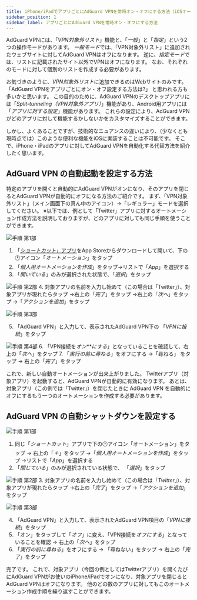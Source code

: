 ```yaml
---
title: iPhone/iPadでアプリごとにAdGuard VPNを常時オン・オフにする方法（iOSオートメーション）
sidebar_position: 1
sidebar_label: アプリごとにAdGuard VPNを常時オン・オフにする方法
---
```


AdGuard VPNには、「*VPN対象外リスト*」機能と、「*一般*」と「*指定*」という2つの操作モードがあります。 *一般モード*では、「VPN対象外リスト」に追加されたウェブサイトに対してAdGuard VPNはオフになります。 逆に、*指定モード*では、リストに記載されたサイト以外でVPNはオフになります。 なお、それぞれのモードに対して個別のリストを作成する必要があります。

お気づきのように、*VPN対象外リスト*に追加できるのはWebサイトのみです。 「AdGuard VPNをアプリごとにオン・オフ設定する方法は?」 と思われる方も多いかと思います。 この目的のために、AdGuard VPNのデスクトップアプリには「*Split-tunneling（VPN対象外アプリ）*」機能があり、Android用アプリには「*アプリに対する設定*」機能があります。 これらの設定により、AdGuard VPNがどのアプリに対して機能するかしないかをカスタマイズすることができます。

しかし、よくあることですが、技術的なニュアンスの違いにより、（少なくとも現時点では）このような便利な機能をiOSに実装することは不可能です。 そこで、iPhone・iPadのアプリに対してAdGuard VPNを自動化する代替方法を紹介したく思います。

## AdGuard VPN の自動起動を設定する方法

特定のアプリを開くと自動的にAdGuard VPNがオンになり、そのアプリを閉じるとAdGuard VPNが自動的にオフになる方法のご紹介です。 まず、「VPN対象外リスト」（メイン画面下の真ん中のアイコン）→「レギュラー」モードを選択してください。 ※以下では、例として「Twitter」アプリに対するオートメーション作成方法を説明しておりますが、どのアプリに対しても同じ手順を使うことができます。

![手順 第1部](https://cdn.adtidy.org/public/Adguard/Blog/VPNauto/vpn_on1_ja.jpg)
1. 「[*ショートカット*」アプリ](https://apps.apple.com/us/app/shortcuts/id915249334)をApp Storeからダウンロードして開いて、下の🕐アイコン「*オートメーション*」をタップ
2. 「*個人用オートメーションを作成*」をタップ→リストで「*App*」を選択する
3. 「*開いている*」のみが選択された状態で、「*選択*」をタップ

![手順 第2部](https://cdn.adtidy.org/public/Adguard/Blog/VPNauto/vpn_on2_ja.jpg)
4. 対象アプリの名前を入力し始めて（この場合は「Twitter」）、対象アプリが現れたらタップ →右上の「*完了*」をタップ →右上の「*次へ*」をタップ →「*アクションを追加*」をタップ

![手順 第3部](https://cdn.adtidy.org/public/Adguard/Blog/VPNauto/vpn_on3_ja.jpg)

5. 「AdGuard VPN」と入力して、表示されたAdGuard VPN下の 「*VPNに接続*」をタップ

![手順 第4部](https://cdn.adtidy.org/public/Adguard/Blog/VPNauto/vpn_on4_ja.jpg)
6. 「VPN接続を*オン**にする*」となっていることを確認して、右上の「*次へ*」をタップ
7. 「*実行の前に尋ねる*」をオフにする →「尋ねる」 をタップ → 右上の「*完了*」をタップ

これで、新しい自動オートメーションが出来上がりました。 Twitterアプリ（対象アプリ）を起動すると、AdGuard VPNが自動的に有効になります。 あとは、対象アプリ（この例では「Twitter」）を閉じたときに AdGuard VPN を自動的にオフにするもう一つのオートメーションを作成する必要があります。

## AdGuard VPN の自動シャットダウンを設定する

![手順 第1部](https://cdn.adtidy.org/public/Adguard/Blog/VPNauto/vpn_off1_ja.jpg)
1. 同じ「*ショートカット*」アプリで下の🕐アイコン「オートメーション」をタップ → 右上の「*＋*」をタップ →「*個人用オートメーションを作成*」をタップ →リストで「*App*」を選択する
2. 「*閉じている*」のみが選択されている状態で、 「*選択*」をタップ

![手順 第2部](https://cdn.adtidy.org/public/Adguard/Blog/VPNauto/vpn_off2_ja.jpg)
3. 対象アプリの名前を入力し始めて（この場合は「*Twitter*」）、対象アプリが現れたらタップ →右上の「*完了*」をタップ →「*アクションを追加*」をタップ

![手順 第3部](https://cdn.adtidy.org/public/Adguard/Blog/VPNauto/vpn_off3_ja.jpg)

4. 「AdGuard VPN」と入力して、表示されたAdGuard VPN項目の「*VPNに接続*」をタップ
5. 「オン」をタップして「*オフ*」に変え、「VPN接続を*オフにする*」となっていることを確認 → 右上の「*次へ*」をタップ
6. 「*実行の前に尋ねる*」をオフにする → 「尋ねない」をタップ → 右上の「*完了*」をタップ

完了です。 これで、対象アプリ（今回の例としてはTwitterアプリ）を開くたびにAdGuard VPNがお使いのiPhone/iPadでオンになり、対象アプリを閉じるとAdGuard VPNはオフになります。 他のどの数のアプリに対してもこのオートメーション作成手順を繰り返すことができます。 